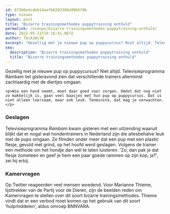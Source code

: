 ```yaml
---
id: 673b6edcdeb14aafb8203368a99b5f8b
type: nieuws
layout: post
title: "Bizarre trainingsmethodes puppytraining onthuld"
permalink: /nieuws/bizarre-trainingsmethodes-puppytraining-onthuld/
date: 2022-05-11T19:16:41.067Z
author: 7biA1WiYB
excerpt: "Gezellig met je nieuwe pup op puppycursus? Niet altijd. Televisieprogramma Rambam liet gisteravond zien dat verschillende trainers allerminst zachtaardig met de diertjes omgaan.  "
seo:
  description: "Bizarre trainingsmethodes puppytraining onthuld"
  title: "Bizarre trainingsmethodes puppytraining onthuld"
---
```

Gezellig met je nieuwe pup op puppycursus? Niet altijd. Televisieprogramma Rambam liet gisteravond zien dat verschillende trainers allerminst zachtaardig met de diertjes omgaan.  

    <p>Wie een hond neemt, moet daar goed voor zorgen. Omdat dat nog niet zo makkelijk is, gaan veel baasjes met hun pup op puppycursus. Dat is niet alleen leerzaam, maar ook leuk. Tenminste, dat mag je verwachten.</p>
<h3>Geslagen</h3>
<p>Televisieprogramma <em>Rambam </em>kwam gisteren met een uitzending waaruit blijkt dat er nogal wat hondentrainers in Nederland zijn die allesbehalve leuk met de pups omgaan. Ze filmden onder meer dat een pup met een plastic flesje, gevuld met grind, op het hoofd werd geslagen. Volgens de trainer een methode om het hondje dan wél te laten luisteren. 'Zo, dan pak je dat flesje zometeen en geef je hem een paar goede rammen op zijn kop, ja?', zei hij erbij.</p>
<h3>Kamervragen</h3>
<p>Op Twitter reageerden veel mensen woedend. Voor Marianne Thieme, lijsttrekker van de Partij voor de Dieren, zijn de beelden reden om Kamervragen te stellen over dit soort bizarre trainingsmethodes. Thieme vindt dat er een verbod moet komen op het gebruik van dit soort ‘hulpmiddelen’, aldus omroep BNNVARA.</p>  
